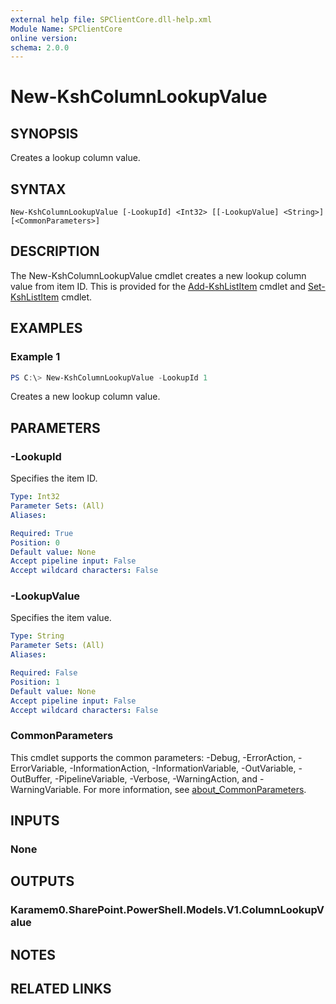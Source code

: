 ```yaml
---
external help file: SPClientCore.dll-help.xml
Module Name: SPClientCore
online version:
schema: 2.0.0
---
```


# New-KshColumnLookupValue

## SYNOPSIS
Creates a lookup column value.

## SYNTAX

```
New-KshColumnLookupValue [-LookupId] <Int32> [[-LookupValue] <String>] [<CommonParameters>]
```

## DESCRIPTION
The New-KshColumnLookupValue cmdlet creates a new lookup column value from item ID.
This is provided for the [Add-KshListItem](Add-KshListItem.md) cmdlet and [Set-KshListItem](Set-KshListItem.md) cmdlet.

## EXAMPLES

### Example 1
```powershell
PS C:\> New-KshColumnLookupValue -LookupId 1
```

Creates a new lookup column value.

## PARAMETERS

### -LookupId
Specifies the item ID.

```yaml
Type: Int32
Parameter Sets: (All)
Aliases:

Required: True
Position: 0
Default value: None
Accept pipeline input: False
Accept wildcard characters: False
```

### -LookupValue
Specifies the item value.

```yaml
Type: String
Parameter Sets: (All)
Aliases:

Required: False
Position: 1
Default value: None
Accept pipeline input: False
Accept wildcard characters: False
```

### CommonParameters
This cmdlet supports the common parameters: -Debug, -ErrorAction, -ErrorVariable, -InformationAction, -InformationVariable, -OutVariable, -OutBuffer, -PipelineVariable, -Verbose, -WarningAction, and -WarningVariable. For more information, see [about_CommonParameters](http://go.microsoft.com/fwlink/?LinkID=113216).

## INPUTS

### None

## OUTPUTS

### Karamem0.SharePoint.PowerShell.Models.V1.ColumnLookupValue

## NOTES

## RELATED LINKS
